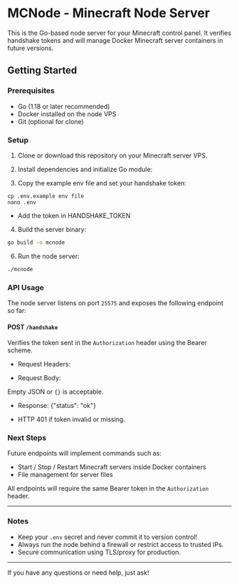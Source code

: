 # MCNode - Minecraft Node Server

This is the Go-based node server for your Minecraft control panel. It verifies handshake tokens and will manage Docker Minecraft server containers in future versions.

## Getting Started

### Prerequisites

- Go (1.18 or later recommended)
- Docker installed on the node VPS
- Git (optional for clone)

### Setup

1. Clone or download this repository on your Minecraft server VPS.

2. Install dependencies and initialize Go module:


3. Copy the example env file and set your handshake token:
```
cp .env.example env file
nano .env
```
- Add the token in HANDSHAKE_TOKEN

4. Build the server binary:
```bash
go build -o mcnode
```
6. Run the node server:
```bash
./mcnode
```

### API Usage

The node server listens on port `25575` and exposes the following endpoint so far:

#### POST `/handshake`

Verifies the token sent in the `Authorization` header using the Bearer scheme.

- Request Headers:

- Request Body:

Empty JSON or `{}` is acceptable.

- Response:
{"status": "ok"}


- HTTP 401 if token invalid or missing.

### Next Steps

Future endpoints will implement commands such as:

- Start / Stop / Restart Minecraft servers inside Docker containers
- File management for server files

All endpoints will require the same Bearer token in the `Authorization` header.

---

### Notes

- Keep your `.env` secret and never commit it to version control!
- Always run the node behind a firewall or restrict access to trusted IPs.
- Secure communication using TLS/proxy for production.

---

If you have any questions or need help, just ask!
